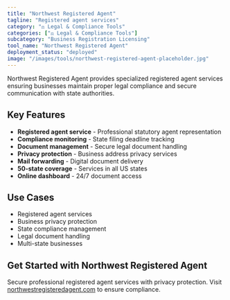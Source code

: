 ```yaml
---
title: "Northwest Registered Agent"
tagline: "Registered agent services"
category: "⚖️ Legal & Compliance Tools"
categories: ["⚖️ Legal & Compliance Tools"]
subcategory: "Business Registration Licensing"
tool_name: "Northwest Registered Agent"
deployment_status: "deployed"
image: "/images/tools/northwest-registered-agent-placeholder.jpg"
---
```

Northwest Registered Agent provides specialized registered agent services ensuring businesses maintain proper legal compliance and secure communication with state authorities.

## Key Features

- **Registered agent service** - Professional statutory agent representation
- **Compliance monitoring** - State filing deadline tracking
- **Document management** - Secure legal document handling
- **Privacy protection** - Business address privacy services
- **Mail forwarding** - Digital document delivery
- **50-state coverage** - Services in all US states
- **Online dashboard** - 24/7 document access

## Use Cases

- Registered agent services
- Business privacy protection
- State compliance management
- Legal document handling
- Multi-state businesses

## Get Started with Northwest Registered Agent

Secure professional registered agent services with privacy protection. Visit [northwestregisteredagent.com](https://www.northwestregisteredagent.com) to ensure compliance.
